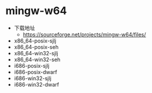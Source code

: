 # mingw-w64

* 下载地址
  * https://sourceforge.net/projects/mingw-w64/files/
* x86_64-posix-sjlj
* x86_64-posix-seh
* x86_64-win32-sjlj
* x86_64-win32-seh
* i686-posix-sjlj
* i686-posix-dwarf
* i686-win32-sjlj
* i686-win32-dwarf